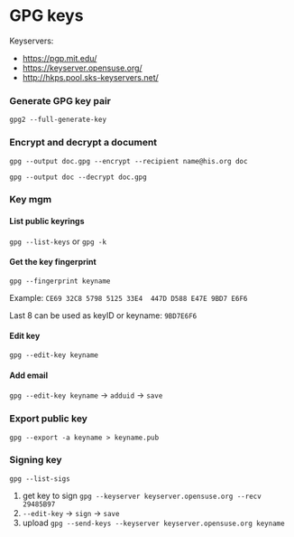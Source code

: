 # GPG keys

Keyservers:

- https://pgp.mit.edu/
- https://keyserver.opensuse.org/
- http://hkps.pool.sks-keyservers.net/

### Generate GPG key pair 

`gpg2 --full-generate-key`

### Encrypt and decrypt a document

`gpg --output doc.gpg --encrypt --recipient name@his.org doc`

`gpg --output doc --decrypt doc.gpg`

### Key mgm

#### List public keyrings 

`gpg --list-keys` or `gpg -k`

#### Get the key fingerprint 

`gpg --fingerprint keyname`

Example: `CE69 32C8 5798 5125 33E4  447D D588 E47E 9BD7 E6F6`

Last 8 can be used as keyID or keyname: `9BD7E6F6`

#### Edit key

`gpg --edit-key keyname`

#### Add email 

`gpg --edit-key keyname` -> `adduid` -> `save`

### Export public key

`gpg --export -a keyname > keyname.pub`

### Signing key

`gpg --list-sigs`

1. get key to sign `gpg --keyserver keyserver.opensuse.org --recv 29485B97`
2. `--edit-key` -> `sign` -> `save`
3. upload `gpg --send-keys --keyserver keyserver.opensuse.org keyname`

